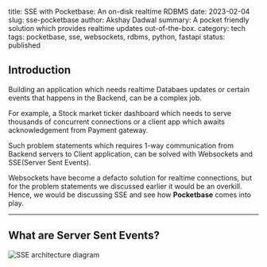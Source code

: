 title: SSE with Pocketbase: An on-disk realtime RDBMS
date: 2023-02-04
slug: sse-pocketbase
author: Akshay Dadwal
summary: A pocket friendly solution which provides realtime updates out-of-the-box.
category: tech
tags: pocketbase, sse, websockets, rdbms, python, fastapi
status: published

## Introduction
Building an application which needs realtime Databaes updates or certain events that
happens in the Backend, can be a complex job.

For example, a Stock market ticker dashboard which needs to serve thousands of concurrent
connections or a client app which awaits acknowledgement from Payment gateway.

Such problem statements which requires 1-way communication from Backend servers
to Client application, can be solved with Websockets and SSE(Server Sent Events).

Websockets have become a defacto solution for realtime connections, but for the
problem statements we discussed earlier it would be an overkill. Hence, we would
be discussing SSE and see how **Pocketbase** comes into play.

--------------------------------------------------------------------------------
## What are Server Sent Events?
![SSE architecture diagram](sse_pocketbase.drawio.png "SSE Architecture Diagram")
